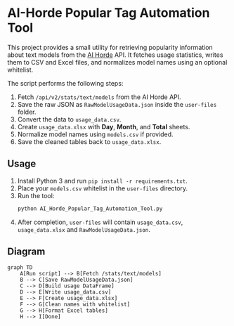 # AI-Horde Popular Tag Automation Tool

This project provides a small utility for retrieving popularity information about text models from the [AI Horde](https://aihorde.net/) API. It fetches usage statistics, writes them to CSV and Excel files, and normalizes model names using an optional whitelist.

The script performs the following steps:
1. Fetch `/api/v2/stats/text/models` from the AI Horde API.
2. Save the raw JSON as `RawModelUsageData.json` inside the `user-files` folder.
3. Convert the data to `usage_data.csv`.
4. Create `usage_data.xlsx` with **Day**, **Month**, and **Total** sheets.
5. Normalize model names using `models.csv` if provided.
6. Save the cleaned tables back to `usage_data.xlsx`.

## Usage

1. Install Python 3 and run `pip install -r requirements.txt`.
2. Place your `models.csv` whitelist in the `user-files` directory.
3. Run the tool:
   ```bash
   python AI_Horde_Popular_Tag_Automation_Tool.py
   ```
4. After completion, `user-files` will contain `usage_data.csv`, `usage_data.xlsx` and `RawModelUsageData.json`.

## Diagram

```mermaid
graph TD
    A[Run script] --> B[Fetch /stats/text/models]
    B --> C[Save RawModelUsageData.json]
    C --> D[Build usage DataFrame]
    D --> E[Write usage_data.csv]
    E --> F[Create usage_data.xlsx]
    F --> G[Clean names with whitelist]
    G --> H[Format Excel tables]
    H --> I[Done]
```
